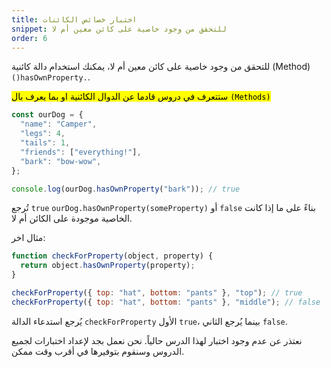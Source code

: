 ```yaml
---
title: اختبار خصائص الكائنات
snippet: للتحقق من وجود خاصية على كائن معين أم لا
order: 6
---
```


للتحقق من وجود خاصية على كائن معين أم لا، يمكنك استخدام دالة كائنية (Method)
`()hasOwnProperty.`.

<mark>
ستتعرف في دروس قادما عن الدوال الكائنية او بما يعرف بال <code>(Methods)</code>
</mark>

```js
const ourDog = {
  "name": "Camper",
  "legs": 4,
  "tails": 1,
  "friends": ["everything!"],
  "bark": "bow-wow",
};

console.log(ourDog.hasOwnProperty("bark")); // true
```

تُرجع `true` `ourDog.hasOwnProperty(someProperty)` أو `false` بناءً على ما إذا
كانت الخاصية موجودة على الكائن أم لا.

مثال اخر:

```js
function checkForProperty(object, property) {
  return object.hasOwnProperty(property);
}

checkForProperty({ top: "hat", bottom: "pants" }, "top"); // true
checkForProperty({ top: "hat", bottom: "pants" }, "middle"); // false
```

يُرجع استدعاء الدالة `checkForProperty` الأول `true`، بينما يُرجع الثاني `false`.

<div class="quiz">
نعتذر عن عدم وجود اختبار لهذا الدرس حالياً. نحن نعمل بجد لإعداد اختبارات لجميع الدروس وسنقوم بتوفيرها في أقرب وقت ممكن.
</div>
